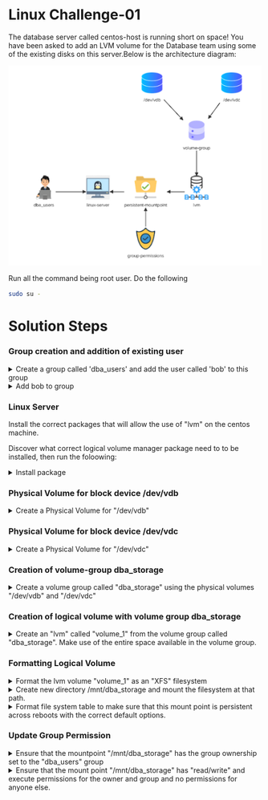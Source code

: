 # Linux Challenge-01


The database server called centos-host is running short on space! You have been asked to add an LVM volume for the Database team using some of the existing disks on this server.Below is the 
architecture diagram:

<img src="./linux-challenge-01.png" alt="">

Run all the command being root user. Do the following

```bash
sudo su -
```

#  Solution Steps

### Group creation and addition of existing user 

<details>
<summary>Create a group called 'dba_users' and add the user called 'bob' to this group</summary>

```bash
groupadd dba_users
```
</details>

<details>
<summary>Add bob to group</summary>

```bash
usermod -G dba_users bob
```
</details>

### Linux Server

Install the correct packages that will allow the use of "lvm" on the centos machine.

Discover what correct logical volume manager package need to to be installed, then run the foloowing:

<details>
<summary>Install package</summary>

```bash
yum install -y lvm2
```
</details>

### Physical Volume for block device /dev/vdb

<details>
<summary>Create a Physical Volume for "/dev/vdb"</summary>

```bash
pvcreate /dev/vdb
```
</details>

### Physical Volume for block device /dev/vdc

<details>
<summary>Create a Physical Volume for "/dev/vdc"</summary>

```bash
pvcreate /dev/vdc
```
</details>

### Creation of volume-group dba_storage

<details>
<summary>Create a volume group called "dba_storage" using the physical volumes "/dev/vdb" and "/dev/vdc"</summary>

```bash
vgcreate dba_storage /dev/vdb /dev/vdc
```
</details>

### Creation of logical volume with volume group dba_storage

<details>
<summary>Create an "lvm" called "volume_1" from the volume group called "dba_storage". Make use of the entire space available in the volume group.</summary>

```bash
lvcreate -l +100%FREE -n volume_1 dba_storage
```
</details>

### Formatting Logical Volume 

<details>
<summary>Format the lvm volume "volume_1" as an "XFS" filesystem</summary>

```bash
mkfs.xfs /dev/mapper/dba_storage-volume_1
```
</details>

<details>
<summary>Create new directory /mnt/dba_storage and mount the filesystem at that path.</summary>

```bash
mkdir -p /mnt/dba_storage
mount /dev/mapper/dba_storage-volume_1 /mnt/dba_storage
```
</details>

<details>
<summary>Format file system table to make sure that this mount point is persistent across reboots with the correct default options.</summary>

```bash
vi /etc/fstab
```
Add the following line within the fstab and save it.

```
/dev/mapper/dba_storage-volume_1 /mnt/dba_storage xfs defaults 0 0
```
</details>

### Update Group Permission

<details>
<summary>Ensure that the mountpoint "/mnt/dba_storage" has the group ownership set to the "dba_users" group</summary>

```bash
chown :dba_users /mnt/dba_storage
```
</details>

<details>
<summary>Ensure that the mount point "/mnt/dba_storage" has "read/write" and execute permissions for the owner and group and no permissions for anyone else.</summary>

```bash
chmod 770 /mnt/dba_storage
```
</details>
